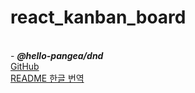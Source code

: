 # react_kanban_board

<br>
- <i><b>@hello-pangea/dnd</b></i>
<br>
<A href="https://github.com/hello-pangea/dnd"> GitHub </A><br>
<A href="https://github.com/LeeHyungGeun/react-beautiful-dnd-kr"> README 한글 번역 </A><br>
